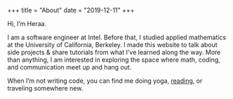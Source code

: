 +++
title = "About"
date = "2019-12-11"
+++

Hi, I’m Heraa.

I am a software engineer at Intel. Before that, I studied applied mathematics at the University of California, Berkeley. I made this website to talk about side projects & share tutorials from what I've learned along the way. More than anything, I am interested in exploring the space where math, coding, and communication meet up and hang out.

When I’m not writing code, you can find me doing yoga, [reading](/reading), or traveling somewhere new.
